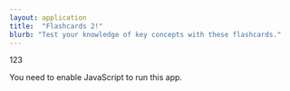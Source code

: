 ```yaml
---
layout: application
title:  "Flashcards 2!"
blurb: "Test your knowledge of key concepts with these flashcards."
---
```

123

<link rel="apple-touch-icon" href="./logo192.png" />
<link rel="manifest" href="./manifest.json" />
<script defer="defer" src="./static/js/main.9f45f52c.js"></script>
<link href="./static/css/main.86d29117.css" rel="stylesheet">
<noscript>You need to enable JavaScript to run this app.</noscript>

<div id="app" class="app"
      data-param='{ "fid" : { "$in" : [1,2,3,4,5,6,7,8,9,10,11,12,14,13,14] } }'></div>






